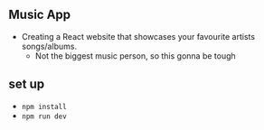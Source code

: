 ## Music App

- Creating a React website that showcases your favourite artists songs/albums.
    - Not the biggest music person, so this gonna be tough

## set up

- `npm install`
- `npm run dev`
